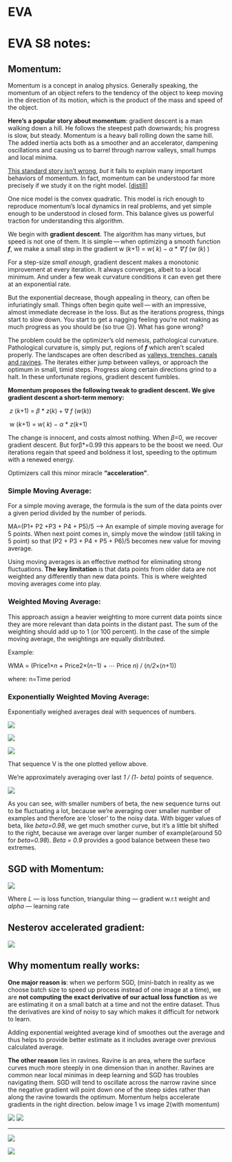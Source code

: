 # EVA

# EVA S8 notes:



## Momentum:

Momentum is a concept in analog physics. Generally speaking, the momentum of an object refers to the tendency of the object to keep moving in the direction of its motion, which is the product of the mass and speed of the object.

**Here’s a popular story about momentum**: gradient descent is a man walking down a hill. He follows the steepest path downwards; his progress is slow, but steady. Momentum is a heavy ball rolling down the same hill. The added inertia acts both as a smoother and an accelerator, dampening oscillations and causing us to barrel through narrow valleys, small humps and local minima.

<u>This standard story isn’t wrong</u>, *but* it fails to explain many important behaviors of momentum. In fact, momentum can be understood far more precisely if we study it on the right model. [[distill](https://distill.pub/2017/momentum/)]

One nice model is the convex quadratic. This model is rich enough to reproduce momentum’s local dynamics in real problems, and yet simple enough to be understood in closed form. This balance gives us powerful traction for understanding this algorithm.



We begin with **gradient descent**. The algorithm has many virtues, but speed is not one of them. It is simple — when optimizing a smooth function ***f***, we make a small step in the gradient w (*k*+1) = *w*( *k*) − *α* * *∇* *f* (*w* (*k*) )

For a step-size *small enough*, gradient descent makes a monotonic improvement at every iteration. It always converges, albeit to a local minimum. And under a few weak curvature conditions it can even get there at an exponential rate.



But the exponential decrease, though appealing in theory, can often be infuriatingly small. Things often begin quite well — with an impressive, almost immediate decrease in the loss. But as the iterations progress, things start to slow down. You start to get a nagging feeling you’re not making as much progress as you should be (so true 😑). What has gone wrong?



The problem could be the optimizer’s old nemesis, pathological curvature. Pathological curvature is, simply put, regions of ***f*** which aren’t scaled properly. The landscapes are often described as <u>valleys, trenches, canals and ravines</u>. The iterates either jump between valleys, or approach the optimum in small, timid steps. Progress along certain directions grind to a halt. In these unfortunate regions, gradient descent fumbles.

**Momentum proposes the following tweak to gradient descent. We give gradient descent a short-term memory:**

​																						*z* (*k*+1) = *β* * *z*(*k*) + ∇ *f* (*w*(*k*)) 

​																						w (*k*+1) = *w*( *k*) − *α* * *z*(*k*+1)

The change is innocent, and costs almost nothing. When *β*=0, we recover gradient descent. But forβ*=0.99 this appears to be the boost we need. Our iterations regain that speed and boldness it lost, speeding to the optimum with a renewed energy.

Optimizers call this minor miracle **“acceleration”**.



### Simple Moving Average:

For a simple moving average, the formula is the sum of the data points over a given period divided by the number of periods.

MA=(P1+ P2 +P3 + P4 + P5)/5 --> An example of simple moving average for 5 points. When next point comes in, simply move the window (still taking in 5 point) so that (P2 + P3 + P4 + P5 + P6)/5 becomes new value for moving average.



Using moving averages is an effective method for eliminating strong fluctuations. **The key limitation** is that data points from older data are not weighted any differently than new data points. This is where weighted moving averages come into play.



### Weighted Moving Average:

This approach assign a heavier weighting to more current data points since they are more relevant than data points in the distant past. The sum of the weighting should add up to 1 (or 100 percent). In the case of the simple moving average, the weightings are equally distributed.

Example:

WMA = (Price1×*n* + Price2×(*n*−1) + ⋯ Price *n*) / (*n/2*×(*n*+1))

where: n=Time period



### Exponentially Weighted Moving Average:

Exponentially weighed averages deal with sequences of numbers.



![](https://miro.medium.com/max/1098/1*KQC1UiYUxdzA5IsSEg4Gow.png)





![](https://miro.medium.com/max/1162/1*U5g-MNIKrZjVnI12ePtbLw.png)



![](https://miro.medium.com/max/1164/1*fhHakQ1nWN7HK1KBNdarqw.png)



That sequence V is the one plotted yellow above.

We’re approximately averaging over last *1 / (1- beta)* points of sequence.

![](https://miro.medium.com/max/1164/1*buj-RJg3wW6RSclnpczkzA.png)





As you can see, with smaller numbers of beta, the new sequence turns out to be fluctuating a lot, because we’re averaging over smaller number of examples and therefore are ‘closer’ to the noisy data. With bigger values of beta, like *beta=0.98*, we get much smother curve, but it’s a little bit shifted to the right, because we average over larger number of example(around 50 for *beta=0.98*). *Beta = 0.9* provides a good balance between these two extremes.



## SGD with Momentum:



![](https://miro.medium.com/max/1400/1*V5fNciao4YpMl0Of_8v2yw.png)



Where *L* — is loss function, triangular thing — gradient w.r.t weight and *alpha* — learning rate



## Nesterov accelerated gradient:



![](https://cs231n.github.io/assets/nn3/nesterov.jpeg)



## Why momentum really works:

**One major reason is**: when we perform SGD, (mini-batch in reality as we choose batch size to speed up process instead of one image at a time), we are **not computing the exact derivative of our actual loss function** as we are estimating it on a small batch at a time and not the entire dataset. Thus the derivatives are kind of noisy to say which makes it difficult for network to learn.

Adding exponential weighted average kind of smoothes out the average and thus helps to provide better estimate as it includes average over previous calculated average.



**The other reason** lies in ravines. Ravine is an area, where the surface curves much more steeply in one dimension than in another. Ravines are common near local minimas in deep learning and SGD has troubles navigating them. SGD will tend to oscillate across the narrow ravine since the negative gradient will point down one of the steep sides rather than along the ravine towards the optimum. Momentum helps accelerate gradients in the right direction. below image 1 vs image 2(with momentum)



   ![](https://miro.medium.com/max/820/1*JHYIDkzf1ImuZK487q_kiw.gif)                            ![](https://miro.medium.com/max/820/1*uTiP1uRl2CaHaA-dFu3NKw.gif)







----





![](https://cs231n.github.io/assets/nn3/opt2.gif)



![](https://cs231n.github.io/assets/nn3/opt1.gif)





